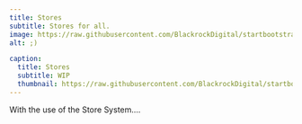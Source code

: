 ```yaml
---
title: Stores
subtitle: Stores for all.
image: https://raw.githubusercontent.com/BlackrockDigital/startbootstrap-agency/master/src/assets/img/portfolio/01-full.jpg
alt: ;)

caption:
  title: Stores
  subtitle: WIP
  thumbnail: https://raw.githubusercontent.com/BlackrockDigital/startbootstrap-agency/master/src/assets/img/portfolio/01-thumbnail.jpg
---
```

With the use of the Store System....
